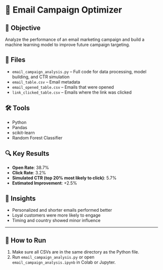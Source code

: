 # 📧 Email Campaign Optimizer


## 🧠 Objective
Analyze the performance of an email marketing campaign and build a machine learning model to improve future campaign targeting.

## 📁 Files
- `email_campaign_analysis.py` – Full code for data processing, model building, and CTR simulation
- `email_table.csv` – Email metadata
- `email_opened_table.csv` – Emails that were opened
- `link_clicked_table.csv` – Emails where the link was clicked

## 🛠️ Tools
- Python
- Pandas
- scikit-learn
- Random Forest Classifier

## 🔍 Key Results
- **Open Rate**: 38.7%  
- **Click Rate**: 3.2%  
- **Simulated CTR (top 20% most likely to click)**: 5.7%  
- **Estimated Improvement**: +2.5%

## 🧾 Insights
- Personalized and shorter emails performed better
- Loyal customers were more likely to engage
- Timing and country showed minor influence

---

## 📌 How to Run
1. Make sure all CSVs are in the same directory as the Python file.
2. Run `email_campaign_analysis.py` or open `email_campaign_analysis.ipynb` in Colab or Jupyter.

